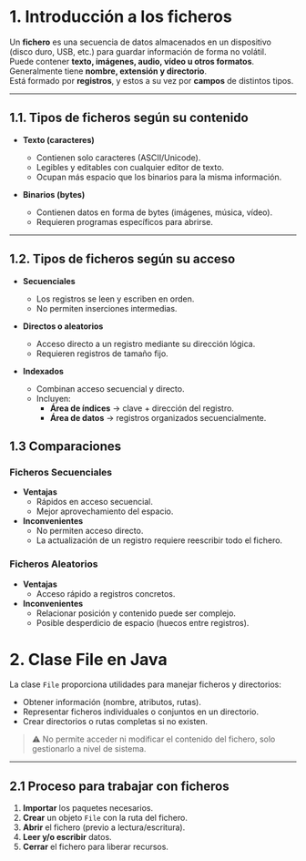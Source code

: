 # 1. Introducción a los ficheros  

Un **fichero** es una secuencia de datos almacenados en un dispositivo (disco duro, USB, etc.) para guardar información de forma no volátil.  
Puede contener **texto, imágenes, audio, vídeo u otros formatos**.  
Generalmente tiene **nombre, extensión y directorio**.  
Está formado por **registros**, y estos a su vez por **campos** de distintos tipos.  

---

## 1.1. Tipos de ficheros según su contenido  

- **Texto (caracteres)**  
  - Contienen solo caracteres (ASCII/Unicode).  
  - Legibles y editables con cualquier editor de texto.  
  - Ocupan más espacio que los binarios para la misma información.  

- **Binarios (bytes)**  
  - Contienen datos en forma de bytes (imágenes, música, vídeo).  
  - Requieren programas específicos para abrirse.  

---

## 1.2. Tipos de ficheros según su acceso  

- **Secuenciales**  
  - Los registros se leen y escriben en orden.  
  - No permiten inserciones intermedias.  

- **Directos o aleatorios**  
  - Acceso directo a un registro mediante su dirección lógica.  
  - Requieren registros de tamaño fijo.  

- **Indexados**  
  - Combinan acceso secuencial y directo.  
  - Incluyen:  
    - **Área de índices** → clave + dirección del registro.  
    - **Área de datos** → registros organizados secuencialmente.  
## 1.3 Comparaciones  

### Ficheros Secuenciales  
- **Ventajas**  
  - Rápidos en acceso secuencial.  
  - Mejor aprovechamiento del espacio.  
- **Inconvenientes**  
  - No permiten acceso directo.  
  - La actualización de un registro requiere reescribir todo el fichero.  

### Ficheros Aleatorios  
- **Ventajas**  
  - Acceso rápido a registros concretos.  
- **Inconvenientes**  
  - Relacionar posición y contenido puede ser complejo.  
  - Posible desperdicio de espacio (huecos entre registros).  
# 2. Clase File en Java  

La clase `File` proporciona utilidades para manejar ficheros y directorios:  
- Obtener información (nombre, atributos, rutas).  
- Representar ficheros individuales o conjuntos en un directorio.  
- Crear directorios o rutas completas si no existen.  

> ⚠️ No permite acceder ni modificar el contenido del fichero, solo gestionarlo a nivel de sistema.  

---

## 2.1 Proceso para trabajar con ficheros  

1. **Importar** los paquetes necesarios.  
2. **Crear** un objeto `File` con la ruta del fichero.  
3. **Abrir** el fichero (previo a lectura/escritura).  
4. **Leer y/o escribir** datos.  
5. **Cerrar** el fichero para liberar recursos.  
